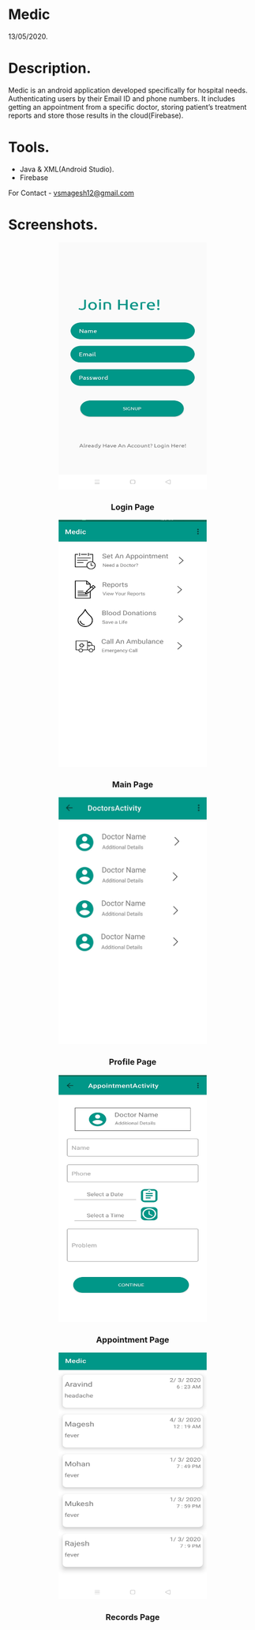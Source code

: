 # Medic
13/05/2020.

# Description.

Medic is an android application developed specifically for hospital needs.
Authenticating users by their Email ID and phone numbers.
It includes getting an appointment from a specific doctor, storing patient’s treatment reports and store those results in the cloud(Firebase).

# Tools.

* Java & XML(Android Studio).
* Firebase

For Contact - vsmagesh12@gmail.com

# Screenshots.

<div align="center">
<img src="https://github.com/MageshVS/Medic/blob/master/1.jpg" width="300" height="500" >
<h3>Login Page</h3>
</div>
<div align="center">
<img src="https://github.com/MageshVS/Medic/blob/master/2.jpg" width="300" height="500">
<h3>Main Page</h3>
</div>
<div align="center">
<img src="https://github.com/MageshVS/Medic/blob/master/3.jpg" width="300" height="500">
<h3>Profile Page</h3>
<div align="center">
<img src="https://github.com/MageshVS/Medic/blob/master/4.jpg" width="300" height="500">
<h3>Appointment Page</h3>
<div align="center">
<img src="https://github.com/MageshVS/Medic/blob/master/5.jpg" width="300" height="500">
<h3>Records Page</h3>
</div>
